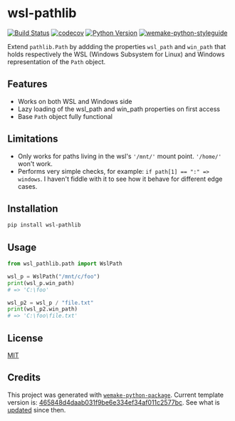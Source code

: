 # wsl-pathlib

[![Build Status](https://github.com/salticidae/wsl-pathlib/workflows/test/badge.svg?branch=master&event=push)](https://github.com/salticidae/wsl-pathlib/actions?query=workflow%3Atest)
[![codecov](https://codecov.io/gh/salticidae/wsl-pathlib/branch/master/graph/badge.svg)](https://codecov.io/gh/salticidae/wsl-pathlib)
[![Python Version](https://img.shields.io/pypi/pyversions/wsl-pathlib.svg)](https://pypi.org/project/wsl-pathlib/)
[![wemake-python-styleguide](https://img.shields.io/badge/style-wemake-000000.svg)](https://github.com/wemake-services/wemake-python-styleguide)

Extend `pathlib.Path` by addding the properties `wsl_path` and `win_path` that holds respectively the  WSL (Windows Subsystem for Linux) and Windows representation of the `Path` object.


## Features
- Works on both WSL and Windows side
- Lazy loading of the wsl_path and win_path properties on first access
- Base `Path` object fully functional

## Limitations
- Only works for paths living in the wsl's `'/mnt/'` mount point. `'/home/'` won't work.
- Performs very simple checks, for example: `if path[1] == ":" => windows`. I haven't fiddle with it to see how it behave for different edge cases.


## Installation

```bash
pip install wsl-pathlib
```


## Usage

```python
from wsl_pathlib.path import WslPath

wsl_p = WslPath("/mnt/c/foo")
print(wsl_p.win_path)
# => 'C:\foo'

wsl_p2 = wsl_p / "file.txt"
print(wsl_p2.win_path)
# => 'C:\foo\file.txt'
```

## License

[MIT](https://github.com/salticidae/wsl-pathlib/blob/master/LICENSE)


## Credits

This project was generated with [`wemake-python-package`](https://github.com/wemake-services/wemake-python-package). Current template version is: [465848d4daab031f9be6e334ef34af011c2577bc](https://github.com/wemake-services/wemake-python-package/tree/465848d4daab031f9be6e334ef34af011c2577bc). See what is [updated](https://github.com/wemake-services/wemake-python-package/compare/465848d4daab031f9be6e334ef34af011c2577bc...master) since then.

